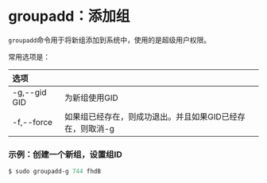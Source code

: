 groupadd：添加组
========================================================
`groupadd`命令用于将新组添加到系统中，使用的是超级用户权限。

常用选项是：

| 选项 |  |
| :------------- | :------------- |
| -g,--gid GID | 为新组使用GID |
| -f,--force | 如果组已经存在，则成功退出。并且如果GID已经存在，则取消-g |

### 示例：创建一个新组，设置组ID
```powershell
$ sudo groupadd-g 744 fhdB
```
